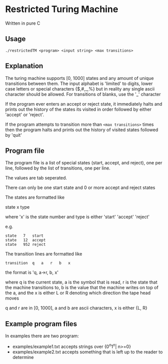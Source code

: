 # Restricted Turing Machine

Written in pure C

## Usage

```
./restrictedTM <program> <input string> <max transitions>
```

## Explanation
The turing machine supports [0, 1000] states and any amount of unique transitions between them.
The input alphabet is 'limited' to digits, lower case letters or special characters {$,#,\_,%} but in reality any single ascii character should be allowed. For transitions of blanks, use the '\_' character

If the program ever enters an accept or reject state, it immediately halts and prints out the history of the states its visited in order followed by either 'accept' or 'reject'.

If the program attempts to transition more than `<max transitions>` times then the program halts and prints out the history of visited states followed by 'quit'


## Program file
The program file is a list of special states (start, accept, and reject), one per line, followed by the list of transitions, one per line.

The values are tab seperated.

There can only be one start state and 0 or more accept and reject states

The states are formatted like

state	x	type

where 'x' is the state number and type is either 'start' 'accept' 'reject'

e.g.

```
state	7	start
state	12	accept
state	952	reject
```


The transition lines are formatted like

```
transition	q	a	r	b	x
```

the format is 'q, a-\>r, b, x'

where q is the current state, a is the symbol that is read, r is the state that the machine transitions to, b is the value that the machine writes on top of the a, and the x is either L or R denoting which direction the tape head moves

q and r are in [0, 1000], a and b are ascii characters, x is either {L, R}


## Example program files

In examples there are two program:

- examples/example1.txt accepts strings over {$0^n1^n$| n>=0}
- examples/example2.txt accepts something that is left up to the reader to determine
